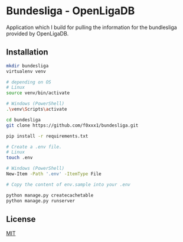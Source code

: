 # Bundesliga - OpenLigaDB

Application which I build for pulling the information for the bundlesliga provided by OpenLigaDB.

## Installation

```bash
mkdir bundesliga
virtualenv venv

# depending on OS
# Linux
source venv/bin/activate

# Windows (PowerShell)
.\venv\Scripts\activate

cd bundesliga
git clone https://github.com/f0xxx1/bundesliga.git

pip install -r requirements.txt

# Create a .env file.
# Linux
touch .env

# Windows (PowerShell)
New-Item -Path '.env' -ItemType File

# Copy the content of env.sample into your .env

python manage.py createcachetable
python manage.py runserver

```


## License
[MIT](https://choosealicense.com/licenses/mit/)
